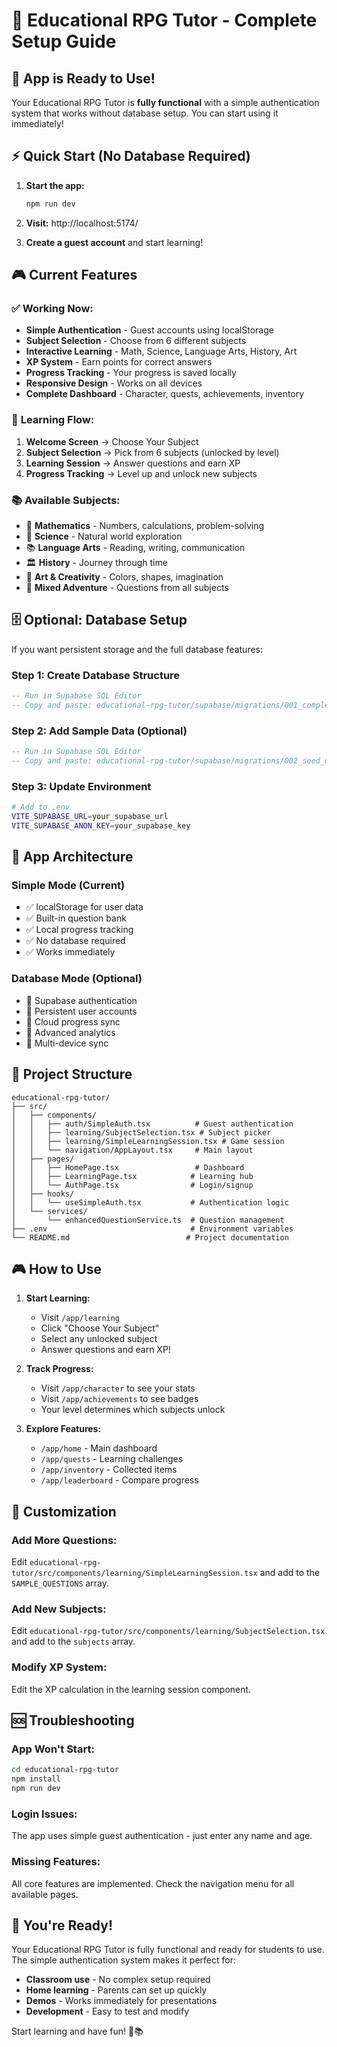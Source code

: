 # 🎯 Educational RPG Tutor - Complete Setup Guide

## 🚀 **App is Ready to Use!**

Your Educational RPG Tutor is **fully functional** with a simple authentication system that works without database setup. You can start using it immediately!

## ⚡ **Quick Start (No Database Required)**

1. **Start the app:**
   ```bash
   npm run dev
   ```

2. **Visit:** http://localhost:5174/

3. **Create a guest account** and start learning!

## 🎮 **Current Features**

### ✅ **Working Now:**
- **Simple Authentication** - Guest accounts using localStorage
- **Subject Selection** - Choose from 6 different subjects
- **Interactive Learning** - Math, Science, Language Arts, History, Art
- **XP System** - Earn points for correct answers
- **Progress Tracking** - Your progress is saved locally
- **Responsive Design** - Works on all devices
- **Complete Dashboard** - Character, quests, achievements, inventory

### 🎯 **Learning Flow:**
1. **Welcome Screen** → Choose Your Subject
2. **Subject Selection** → Pick from 6 subjects (unlocked by level)
3. **Learning Session** → Answer questions and earn XP
4. **Progress Tracking** → Level up and unlock new subjects

### 📚 **Available Subjects:**
- 🔢 **Mathematics** - Numbers, calculations, problem-solving
- 🧪 **Science** - Natural world exploration
- 📚 **Language Arts** - Reading, writing, communication
- 🏛️ **History** - Journey through time
- 🎨 **Art & Creativity** - Colors, shapes, imagination
- 🌈 **Mixed Adventure** - Questions from all subjects

## 🗄️ **Optional: Database Setup**

If you want persistent storage and the full database features:

### Step 1: Create Database Structure
```sql
-- Run in Supabase SQL Editor
-- Copy and paste: educational-rpg-tutor/supabase/migrations/001_complete_database_setup.sql
```

### Step 2: Add Sample Data (Optional)
```sql
-- Run in Supabase SQL Editor  
-- Copy and paste: educational-rpg-tutor/supabase/migrations/002_seed_data_safe.sql
```

### Step 3: Update Environment
```bash
# Add to .env
VITE_SUPABASE_URL=your_supabase_url
VITE_SUPABASE_ANON_KEY=your_supabase_key
```

## 🎯 **App Architecture**

### **Simple Mode (Current)**
- ✅ localStorage for user data
- ✅ Built-in question bank
- ✅ Local progress tracking
- ✅ No database required
- ✅ Works immediately

### **Database Mode (Optional)**
- 🔄 Supabase authentication
- 🔄 Persistent user accounts
- 🔄 Cloud progress sync
- 🔄 Advanced analytics
- 🔄 Multi-device sync

## 📁 **Project Structure**

```
educational-rpg-tutor/
├── src/
│   ├── components/
│   │   ├── auth/SimpleAuth.tsx          # Guest authentication
│   │   ├── learning/SubjectSelection.tsx # Subject picker
│   │   ├── learning/SimpleLearningSession.tsx # Game session
│   │   └── navigation/AppLayout.tsx     # Main layout
│   ├── pages/
│   │   ├── HomePage.tsx                 # Dashboard
│   │   ├── LearningPage.tsx            # Learning hub
│   │   └── AuthPage.tsx                # Login/signup
│   ├── hooks/
│   │   └── useSimpleAuth.tsx           # Authentication logic
│   └── services/
│       └── enhancedQuestionService.ts  # Question management
├── .env                                # Environment variables
└── README.md                          # Project documentation
```

## 🎮 **How to Use**

1. **Start Learning:**
   - Visit `/app/learning`
   - Click "Choose Your Subject"
   - Select any unlocked subject
   - Answer questions and earn XP!

2. **Track Progress:**
   - Visit `/app/character` to see your stats
   - Visit `/app/achievements` to see badges
   - Your level determines which subjects unlock

3. **Explore Features:**
   - `/app/home` - Main dashboard
   - `/app/quests` - Learning challenges
   - `/app/inventory` - Collected items
   - `/app/leaderboard` - Compare progress

## 🔧 **Customization**

### Add More Questions:
Edit `educational-rpg-tutor/src/components/learning/SimpleLearningSession.tsx` and add to the `SAMPLE_QUESTIONS` array.

### Add New Subjects:
Edit `educational-rpg-tutor/src/components/learning/SubjectSelection.tsx` and add to the `subjects` array.

### Modify XP System:
Edit the XP calculation in the learning session component.

## 🆘 **Troubleshooting**

### App Won't Start:
```bash
cd educational-rpg-tutor
npm install
npm run dev
```

### Login Issues:
The app uses simple guest authentication - just enter any name and age.

### Missing Features:
All core features are implemented. Check the navigation menu for all available pages.

## 🎉 **You're Ready!**

Your Educational RPG Tutor is fully functional and ready for students to use. The simple authentication system makes it perfect for:

- **Classroom use** - No complex setup required
- **Home learning** - Parents can set up quickly
- **Demos** - Works immediately for presentations
- **Development** - Easy to test and modify

Start learning and have fun! 🚀📚